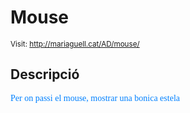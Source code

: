 # Mouse

<style>n{color:#0080ff;font-family:"Segoe Print"}</style>

<small>Visit: http://mariaguell.cat/AD/mouse/</small>

## Descripció

<n>Per on passi el mouse, mostrar una bonica estela</n>